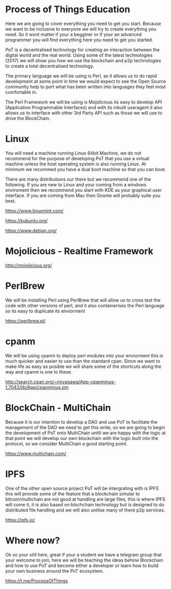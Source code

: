 # Process of Things Education
Here we are going to cover everything you need to get you start.  Because we want to be inclusive to everyone we will try to create everything you need.  So it wont matter if your a begginer or if your an advanced programmer you will find everything here you need to get you started.

PoT is a decentralised technology for creating an interaction between the digital world and the real world.  Using some of the latest technologies (2017) we will show you how we use the blockchain and p2p technologies to create a total decentralised technology.

The primary language we will be using is Perl, as it allows us to do rapid development at some point in time we would expect to see the Open Source community help to port what has been written into languages they feel most comfortable in.

The Perl Framework we will be using is Mojolicious its easy to develop API (Application Programmable Interfaces) and with its inbuilt useragent it also allows us to interface with other 3rd Party API such as those we will use to drive the BlockChain.

# Linux

You will need a machine running Linux 64bit Machine, we do not recommend for the purpose of developing PoT that you use a virtual machine unless the host operating system is also running Linux.  At minimum we recommed you have a dual boot machine so that you can boot.

There are many distributions our there but we recommend one of the following.  If you are new to Linux and your coming from a windows enviroment then we recommend you start with KDE as your graphical user interface.  If you are coming from Mac then Gnome will probably suite you best.

https://www.linuxmint.com/

https://kubuntu.org/

https://www.debian.org/


# Mojolicious - Realtime Framework

http://mojolicious.org/


# PerlBrew

We will be installing Perl using PerlBrew that will allow us to cross test the code with other versions of perl, and it also containerises the Perl language so its easy to duplicate its enviorment

https://perlbrew.pl/


# cpanm

We will be using cpanm to deploy perl modules into your enviorment this is much quicker and easier to use than the standard cpan.  Since we want to make life as easy as posible we will share some of the shortcuts along the way and cpanm is one to these.

http://search.cpan.org/~miyagawa/App-cpanminus-1.7043/lib/App/cpanminus.pm


# BlockChain - MultiChain

Because it is our intention to develop a DAO and use PoT to facilitate the management of the DAO we need to get this write, so we are going to begin the development of PoT onto MultiChain untill we are happy with the logic at that point we will develop our own blockchain with the logic built into the protocol, so we consider MultiChain a good starting point.

https://www.multichain.com/

# IPFS

One of the other open source project PoT will be intergrating with is IPFS this will provide some of the feature that a blockchain simular to bitcoin/multichain are not good at handling are large files, this is where IPFS will come it, it is also based on blochchain technology but is designed to do distributed file handling and we will also untilse many of there p2p services.

https://ipfs.io/


# Where now?

Ok so your still here, great if your a student we have a telegram group that your welcome to join, here we will be teaching the ideas behine Blockchain and how to use PoT and become either a developer or learn how to build your own business around the PoT ecosystem.

https://t.me/ProcessOfThings
 
 
